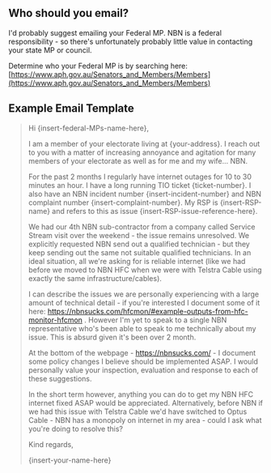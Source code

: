 
Who should you email?
---------------------------------------------------------

I'd probably suggest emailing your Federal MP. NBN is a federal responsibility - so there's unfortunately probably little value in contacting your state MP or council.

Determine who your Federal MP is by searching here: [https://www.aph.gov.au/Senators_and_Members/Members](https://www.aph.gov.au/Senators_and_Members/Members)

Example Email Template
---------------------------------------------------------

> Hi {insert-federal-MPs-name-here},
> 
> I am a member of your electorate living at {your-address}. I reach out to you with a matter of increasing annoyance and agitation for many members of your electorate as well as for me and my wife... NBN.
> 
> For the past 2 months I regularly have internet outages for 10 to 30 minutes an hour. I have a long running TIO ticket {ticket-number}. I also have an NBN incident number {insert-incident-number} and NBN complaint number {insert-complaint-number}. My RSP is {insert-RSP-name} and refers to this as issue {insert-RSP-issue-reference-here}.
> 
> We had our 4th NBN sub-contractor from a company called Service Stream visit over the weekend - the issue remains unresolved. We explicitly requested NBN send out a qualified technician - but they keep sending out the same not suitable qualified technicians. In an ideal situation, all we're asking for is reliable internet (like we had before we moved to NBN HFC when we were with Telstra Cable using exactly the same infrastructure/cables).
> 
> I can describe the issues we are personally experiencing with a large amount of technical detail - if you're interested I document some of it here: https://nbnsucks.com/hfcmon/#example-outputs-from-hfc-monitor-hfcmon . However I'm yet to speak to a single NBN representative who's been able to speak to me technically about my issue. This is absurd given it's been over 2 month.
> 
> At the bottom of the webpage - https://nbnsucks.com/ - I document some policy changes I believe should be implemented ASAP. I would personally value your inspection, evaluation and response to each of these suggestions.
> 
> In the short term however, anything you can do to get my NBN HFC internet fixed ASAP would be appreciated. Alternatively, before NBN if we had this issue with Telstra Cable we'd have switched to Optus Cable - NBN has a monopoly on internet in my area - could I ask what you're doing to resolve this?
> 
> Kind regards,
> 
> {insert-your-name-here}
